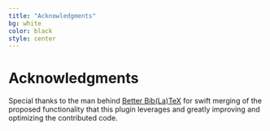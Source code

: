 ```yaml
---
title: "Acknowledgments"
bg: white
color: black
style: center
---
```


# Acknowledgments

Special thanks to the man behind [Better Bib(La)TeX][1] for swift merging of the proposed
functionality that this plugin leverages and greatly improving and optimizing the
contributed code.



[1]: https://zotplus.github.io/better-bibtex/index.html